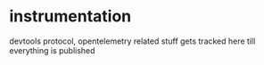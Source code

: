 # instrumentation
devtools protocol, opentelemetry related stuff gets tracked here till everything is published
